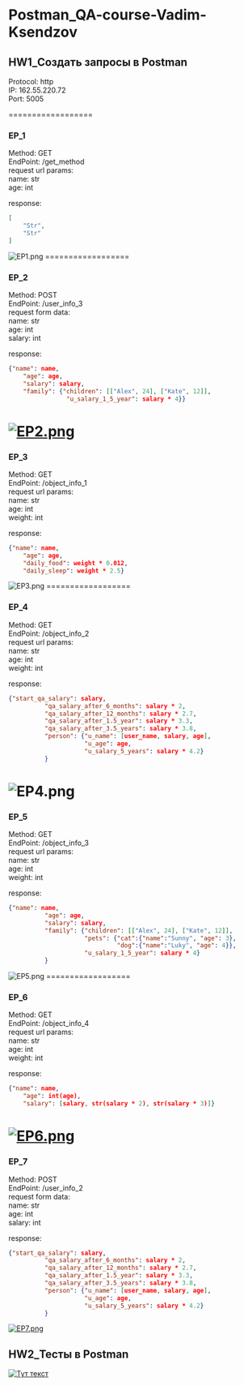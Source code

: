 # Postman_QA-course-Vadim-Ksendzov

## HW1_Создать запросы в Postman

Protocol: http  
IP: 162.55.220.72  
Port: 5005

==================

### EP_1
Method: GET  
EndPoint: /get_method  
request url params:  
     name: str  
     age: int 
    
response: 
```json
[
    "Str",
    "Str"
]
```
 
<img src="https://fxpics.ru/images/2022/05/10/EP1.png" alt="EP1.png" border="0" />
==================

### EP_2  
Method: POST  
EndPoint: /user_info_3  
request form data:  
 name: str  
 age: int  
 salary: int  
 
 response:  
```json
{"name": name,
    "age": age,
    "salary": salary,
    "family": {"children": [["Alex", 24], ["Kate", 12]],
                "u_salary_1_5_year": salary * 4}}
```

[![EP2.png](https://fxpics.ru/images/2022/05/10/EP2.png)](https://fxpics.ru/image/NWXbu)
==================

### EP_3
Method: GET  
EndPoint: /object_info_1  
request url params:  
     name: str  
     age: int      
     weight: int

response:
```json
{"name": name,
    "age": age,
    "daily_food": weight * 0.012,
    "daily_sleep": weight * 2.5}
``` 

<img src="https://fxpics.ru/images/2022/05/10/EP3.png" alt="EP3.png" border="0" />
==================

### EP_4
Method: GET  
EndPoint: /object_info_2  
request url params:  
     name: str  
     age: int      
     weight: int

response:
```json
{"start_qa_salary": salary,
          "qa_salary_after_6_months": salary * 2,
          "qa_salary_after_12_months": salary * 2.7,
          "qa_salary_after_1.5_year": salary * 3.3,
          "qa_salary_after_3.5_years": salary * 3.8,
          "person": {"u_name": [user_name, salary, age],
                     "u_age": age,
                     "u_salary_5_years": salary * 4.2}
          }
``` 

![EP4.png](https://fxpics.ru/images/2022/05/10/EP4.png)
==================

### EP_5
Method: GET  
EndPoint: /object_info_3  
request url params:  
     name: str  
     age: int      
     weight: int

response:
```json
{"name": name,
          "age": age,
          "salary": salary,
          "family": {"children": [["Alex", 24], ["Kate", 12]],
                     "pets": {"cat":{"name":"Sunny", "age": 3},
                              "dog":{"name":"Luky", "age": 4}},
                     "u_salary_1_5_year": salary * 4}
          }
``` 
<img src="https://fxpics.ru/images/2022/05/10/EP5.png" alt="EP5.png" border="0" />
==================

### EP_6
Method: GET  
EndPoint: /object_info_4  
request url params:  
     name: str  
     age: int      
     weight: int

response:
```json
{"name": name,
    "age": int(age),
    "salary": [salary, str(salary * 2), str(salary * 3)]}
``` 
[![EP6.png](https://fxpics.ru/images/2022/05/10/EP6.png)](https://fxpics.ru/image/NWoJX)
==================

### EP_7  
Method: POST  
EndPoint: /user_info_2  
request form data:  
 name: str  
 age: int  
 salary: int  
 
 response:  
```json
{"start_qa_salary": salary,
          "qa_salary_after_6_months": salary * 2,
          "qa_salary_after_12_months": salary * 2.7,
          "qa_salary_after_1.5_year": salary * 3.3,
          "qa_salary_after_3.5_years": salary * 3.8,
          "person": {"u_name": [user_name, salary, age],
                     "u_age": age,
                     "u_salary_5_years": salary * 4.2}
          }
```
<a href="https://fxpics.ru/image/NWq8W"><img src="https://fxpics.ru/images/2022/05/10/EP7.png" alt="EP7.png" border="0" /></a>

## HW2_Тесты в Postman

[![Тут текст](https://img.youtube.com/vi/6GG4fkgUuEY/0.jpg)](https://www.youtube.com/watch?v=6GG4fkgUuEY)
